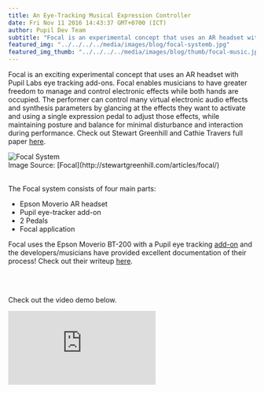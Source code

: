 ```yaml
--- 
title: An Eye-Tracking Musical Expression Controller
date: Fri Nov 11 2016 14:43:37 GMT+0700 (ICT) 
author: Pupil Dev Team 
subtitle: "Focal is an experimental concept that uses an AR headset with Pupil Labs eye tracking add-ons..."
featured_img: "../../../../media/images/blog/focal-systemb.jpg"
featured_img_thumb: "../../../../media/images/blog/thumb/focal-music.jpg"
---
```


Focal is an exciting experimental concept that uses an AR headset with Pupil Labs eye tracking add-ons. Focal enables musicians to have greater freedom to manage and control electronic effects while both hands are occupied. The performer can control many virtual electronic audio effects and synthesis parameters by glancing at the effects they want to activate and using a single expression pedal to adjust those effects, while maintaining posture and balance for minimal disturbance and interaction during performance. Check out Stewart Greenhill and Cathie Travers full paper [here](http://stewartgreenhill.com/documents/FocalEyeTrackingMusicalExpressionController-NIME2016.pdf).

<div class="Grid Grid--center Grid--justifyCenter">
	<img class=".Feature-image--capturePlayerIcons
	" src="../../../../media/images/blog/focal-system.jpg" class='Feature-image u-padBottom--1' alt="Focal System">
</div>
Image Source: [Focal](http://stewartgreenhill.com/articles/focal/)
<br>
<br>

The Focal system consists of four main parts:
- Epson Moverio AR headset
- Pupil eye-tracker add-on
- 2 Pedals
- Focal application

Focal uses the Epson Moverio BT-200 with a Pupil eye tracking [add-on](https://github.com/pupil-labs/pupil-labs-website/pull/link%20to%20store) and the developers/musicians have provided excellent documentation of their process! Check out their writeup [here](http://stewartgreenhill.com/articles/focal/).

<br>
<br>

Check out the video demo below.

<div class="Feature-video-container-16by9">
	<iframe class="Feature-video" src="https://www.youtube.com/embed/Vm3TwVXa2ns?rel=0" frameborder="0" allowfullscreen></iframe>
</div>